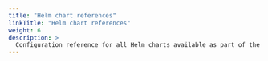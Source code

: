 ```yaml
---
title: "Helm chart references"
linkTitle: "Helm chart references"
weight: 6
description: >
  Configuration reference for all Helm charts available as part of the K8ssandra platform.
---
```

